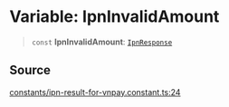 # Variable: IpnInvalidAmount

> `const` **IpnInvalidAmount**: [`IpnResponse`](../type-aliases/IpnResponse.md)

## Source

[constants/ipn-result-for-vnpay.constant.ts:24](https://github.com/lehuygiang28/vnpay/blob/e8e94e8a800b1952e47648e8b76237a738bccbb7/src/constants/ipn-result-for-vnpay.constant.ts#L24)
